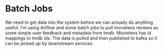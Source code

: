 # Batch Jobs

We need to get data into the system before we can actually 
do anything useful. I'm using Airflow and some batch jobs to pull 
movielens reviews as some simple user feedback and metadata from tmdb.
Movielens has id mappings to tmdb ids. The data is pulled and then 
published to kafka so it can be picked up by downstream services.